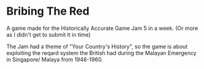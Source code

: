 # Bribing The Red
A game made for the Historically Accurate Game Jam 5 in a week.
(Or more as I didn't get to submit it in time)

The Jam had a theme of "Your Country's History", so the game is about exploiting the reqard system the British had during the Malayan Emergency in Singapore/ Malaya from 1948-1960.  
